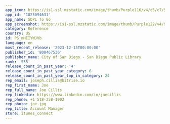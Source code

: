 ```yaml
---
app_icon: https://is1-ssl.mzstatic.com/image/thumb/Purple116/v4/c5/c7/5e/c5c75eb8-1e4e-6616-fe7e-6e5d3a994737/AppIcon-1x_U007emarketing-0-8-0-85-220.png/1024x1024bb.png
app_id: '1025094631'
app_name: SDPL To Go
app_screenshot: https://is1-ssl.mzstatic.com/image/thumb/Purple122/v4/9e/9c/2b/9e9c2b30-1707-9b04-431a-d5081e79452d/347d7d10-aaa2-4cb9-be5b-7438199af830_Simulator_Screen_Shot_-_iPhone_Xs_Max__U0028Apps_screenshots_U0029_-_2021-08-11_at_20.58.52.png/1242x2688bb.png
category: Reference
country: US
id: PS_mHIIYWJVb
language: en
most_recent_release: '2023-12-15T00:00:00'
publisher_id: '808467536'
publisher_name: City of San Diego - San Diego Public Library
rank: '555'
release_count_in_past_year: '4'
release_count_in_past_year_category: 6
release_count_in_past_year_top_in_category: 24
rep_email: joseph.cillis@bitrise.io
rep_first_name: Joe
rep_full_name: Joe Cillis
rep_linkedin: https://www.linkedin.com/in/joecillis
rep_phone: +1 518-258-1902
rep_photo: joe.jpg
rep_title: Account Manager
store: itunes_connect
---
```

